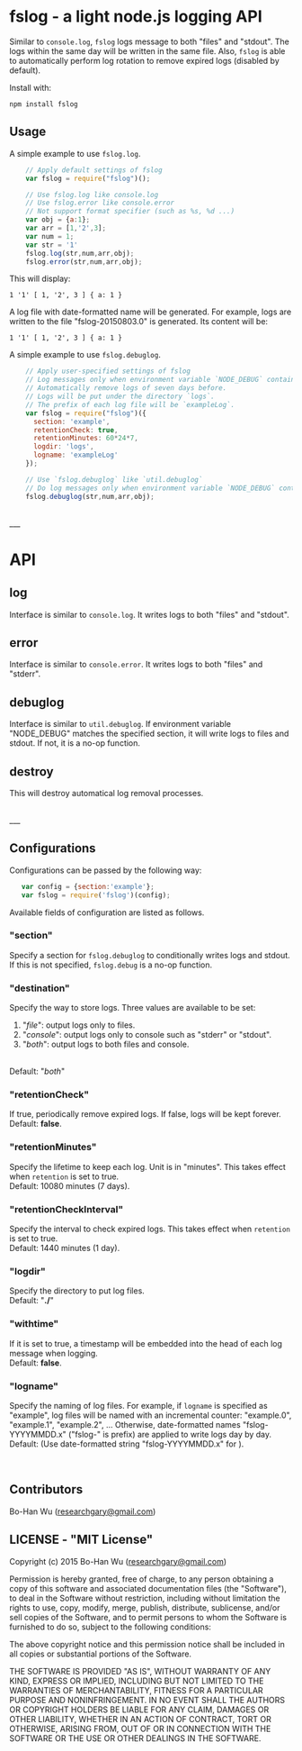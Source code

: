 fslog - a light node.js logging API 
===========================

Similar to `console.log`, `fslog` logs message to both "files" and "stdout". The logs within the same day will be written in the same file. Also, `fslog` is able to automatically perform log rotation to remove expired logs (disabled by default).

Install with:

    npm install fslog 

## Usage

A simple example to use `fslog.log`.

```js
    // Apply default settings of fslog
    var fslog = require("fslog")();

    // Use fslog.log like console.log
    // Use fslog.error like console.error
    // Not support format specifier (such as %s, %d ...)
    var obj = {a:1};
    var arr = [1,'2',3];
    var num = 1;
    var str = '1'
    fslog.log(str,num,arr,obj);
    fslog.error(str,num,arr,obj);
```

This will display:

    1 '1' [ 1, '2', 3 ] { a: 1 }

A log file with date-formatted name will be generated. For example, logs are written to the file "fslog-20150803.0" is generated. Its content will be:

    1 '1' [ 1, '2', 3 ] { a: 1 }

A simple example to use `fslog.debuglog`.

```js
    // Apply user-specified settings of fslog
    // Log messages only when environment variable `NODE_DEBUG` contains `example`.
    // Automatically remove logs of seven days before.
    // Logs will be put under the directory `logs`.
    // The prefix of each log file will be `exampleLog`.
    var fslog = require("fslog")({
      section: 'example',
      retentionCheck: true, 
      retentionMinutes: 60*24*7,
      logdir: 'logs',
      logname: 'exampleLog'
    });

    // Use `fslog.debuglog` like `util.debuglog`
    // Do log messages only when environment variable `NODE_DEBUG` contains `example`. 
    fslog.debuglog(str,num,arr,obj);
```
<br>
___
<br>

# API
## log
   Interface is similar to `console.log`. It writes logs to both "files" and "stdout".

## error 
   Interface is similar to `console.error`. It writes logs to both "files" and "stderr".

## debuglog
   Interface is similar to `util.debuglog`. If environment variable "NODE_DEBUG" matches the specified section, it will write logs to files and stdout. If not, it is a no-op function.

## destroy
   This will destroy automatical log removal processes.

<br>
___
<br>

## Configurations 

Configurations can be passed by the following way:
```js
   var config = {section:'example'};
   var fslog = require('fslog')(config);     
```

Available fields of configuration are listed as follows.

### "section"
   Specify a section for `fslog.debuglog` to conditionally writes logs and stdout. 
   If this is not specified, `fslog.debug` is a no-op function.

### "destination"
   Specify the way to store logs. Three values are available to be set:
   <br>
   1. "*file*": output logs only to files.
   2. "*console*": output logs only to console such as "stderr" or "stdout".
   3. "*both*": output logs to both files and console.

<br>Default: "*both*"

### "retentionCheck"
   If true, periodically remove expired logs.
   If false, logs will be kept forever.
   <br>Default: **false**.

### "retentionMinutes"
   Specify the lifetime to keep each log. Unit is in "minutes".
   This takes effect when `retention` is set to true.
   <br>Default: 10080 minutes (7 days).

### "retentionCheckInterval"
   Specify the interval to check expired logs. 
   This takes effect when `retention` is set to true.
   <br>Default: 1440 minutes (1 day).

### "logdir"
   Specify the directory to put log files.
   <br>Default: "**./**"

### "withtime"
   If it is set to true, a timestamp will be embedded into the head of each log message when logging.
   <br>Default: **false**.

### "logname"
   Specify the naming of log files. 
   For example, if `logname` is specified as "example", log files will be named with an incremental counter:
   "example.0", "example.1", "example.2", ...
   Otherwise, date-formatted names "fslog-YYYYMMDD.x" ("fslog-" is prefix) are applied to write logs day by day. 
   <br>Default: (Use date-formatted string "fslog-YYYYMMDD.x" for ).

<br>

## Contributors
Bo-Han Wu (researchgary@gmail.com)

## LICENSE - "MIT License"

Copyright (c) 2015 Bo-Han Wu (researchgary@gmail.com)

Permission is hereby granted, free of charge, to any person
obtaining a copy of this software and associated documentation
files (the "Software"), to deal in the Software without
restriction, including without limitation the rights to use,
copy, modify, merge, publish, distribute, sublicense, and/or sell
copies of the Software, and to permit persons to whom the
Software is furnished to do so, subject to the following
conditions:

The above copyright notice and this permission notice shall be
included in all copies or substantial portions of the Software.

THE SOFTWARE IS PROVIDED "AS IS", WITHOUT WARRANTY OF ANY KIND,
EXPRESS OR IMPLIED, INCLUDING BUT NOT LIMITED TO THE WARRANTIES
OF MERCHANTABILITY, FITNESS FOR A PARTICULAR PURPOSE AND
NONINFRINGEMENT. IN NO EVENT SHALL THE AUTHORS OR COPYRIGHT
HOLDERS BE LIABLE FOR ANY CLAIM, DAMAGES OR OTHER LIABILITY,
WHETHER IN AN ACTION OF CONTRACT, TORT OR OTHERWISE, ARISING
FROM, OUT OF OR IN CONNECTION WITH THE SOFTWARE OR THE USE OR
OTHER DEALINGS IN THE SOFTWARE.

